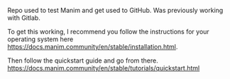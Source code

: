 Repo used to test Manim and get used to GitHub. Was previously working with 
Gitlab.

To get this working, I recommend you follow the instructions for your 
operating system here https://docs.manim.community/en/stable/installation.html.

Then follow the quickstart guide and go from there.
https://docs.manim.community/en/stable/tutorials/quickstart.html
